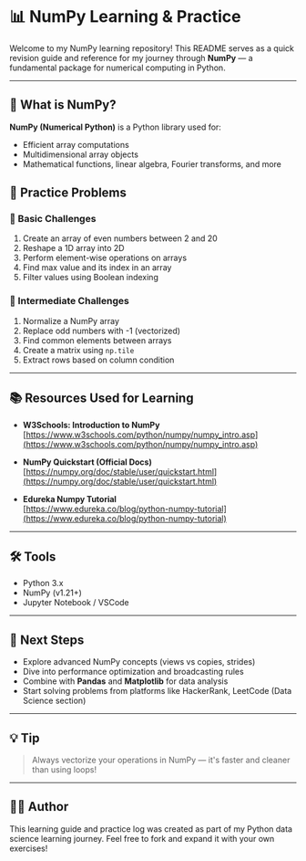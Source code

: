 # 📊 NumPy Learning & Practice

Welcome to my NumPy learning repository! This README serves as a quick revision guide and reference for my journey through **NumPy** — a fundamental package for numerical computing in Python.

---

## 🧠 What is NumPy?

**NumPy (Numerical Python)** is a Python library used for:
- Efficient array computations
- Multidimensional array objects
- Mathematical functions, linear algebra, Fourier transforms, and more


## 🧪 Practice Problems

### 🔹 Basic Challenges
1. Create an array of even numbers between 2 and 20
2. Reshape a 1D array into 2D
3. Perform element-wise operations on arrays
4. Find max value and its index in an array
5. Filter values using Boolean indexing

### 🔹 Intermediate Challenges
1. Normalize a NumPy array
2. Replace odd numbers with -1 (vectorized)
3. Find common elements between arrays
4. Create a matrix using `np.tile` 
5. Extract rows based on column condition

---

## 📚 Resources Used for Learning

- **W3Schools: Introduction to NumPy**  
  [https://www.w3schools.com/python/numpy/numpy_intro.asp](https://www.w3schools.com/python/numpy/numpy_intro.asp)

- **NumPy Quickstart (Official Docs)**  
  [https://numpy.org/doc/stable/user/quickstart.html](https://numpy.org/doc/stable/user/quickstart.html)

- **Edureka Numpy Tutorial**  
  [https://www.edureka.co/blog/python-numpy-tutorial](https://www.edureka.co/blog/python-numpy-tutorial)

---

## 🛠 Tools

- Python 3.x
- NumPy (v1.21+)
- Jupyter Notebook / VSCode

---

## 📌 Next Steps

- Explore advanced NumPy concepts (views vs copies, strides)
- Dive into performance optimization and broadcasting rules
- Combine with **Pandas** and **Matplotlib** for data analysis
- Start solving problems from platforms like HackerRank, LeetCode (Data Science section)

---

## 💡 Tip

> Always vectorize your operations in NumPy — it's faster and cleaner than using loops!

---

## 👨‍💻 Author

This learning guide and practice log was created as part of my Python data science learning journey. Feel free to fork and expand it with your own exercises!

